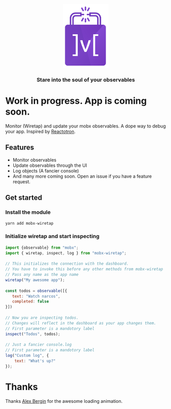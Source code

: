 <div align="center">
  <img src="./docs/wiretap.png" alt="Wiretap" height="200">
  <h3 align="center">Stare into the soul of your observables</h3>
</div>

# Work in progress. App is coming soon.

Monitor (Wiretap) and update your mobx observables. A dope way to debug your app. Inspired by [Reactotron](https://github.com/infinitered/reactotron).

## Features
- Monitor observables
- Update observables through the UI
- Log objects (A fancier console)
- And many more coming soon. Open an issue if you have a feature request.

## Get started

### Install the module
```
yarn add mobx-wiretap
```

### Initialize wiretap and start inspecting
```javascript
import {observable} from "mobx";
import { wiretap, inspect, log } from "mobx-wiretap";

// This initializes the connection with the dashboard.
// You have to invoke this before any other methods from mobx-wiretap
// Pass any name as the app name
wiretap("My awesome app");

const todos = observable([{
   text: "Watch narcos",
   completed: false
}])

// Now you are inspecting todos.
// Changes will reflect in the dashboard as your app changes them.
// First parameter is a mandotory label
inspect("Todos", todos);

// Just a fancier console.log
// First parameter is a mandotory label
log("Custom log", {
    text: "What's up?" 
});
```


# Thanks
Thanks [Alex Bergin](https://codepen.io/abergin/pen/XpwRpE)  for the awesome loading animation.
